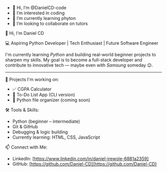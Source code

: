 - 👋 Hi, I’m @DanielCD-code
- 👀 I’m interested in coding 
- 🌱 I’m currently learning phyton 
- 💞️ I’m looking to collaborate on tutors



👋 Hi, I'm Daniel CD

💻 Aspiring Python Developer | Tech Enthusiast | Future Software Engineer

I'm currently learning *Python* and building real-world beginner projects to sharpen my skills. My goal is to become a full-stack developer and contribute to innovative tech — maybe even with *Samsung* someday 😉.

---

🚀 Projects I'm working on:
- ✅ CGPA Calculator
- 📝 To-Do List App (CLI version)
- 📁 Python file organizer (coming soon)

🛠️ Tools & Skills:
- Python (beginner – intermediate)
- Git & GitHub
- Debugging & logic building
- Currently learning: HTML, CSS, JavaScript


📫 Connect with Me:
-  LinkedIn: [https://www.linkedin.com/in/daniel-irewole-6881a2359]
-  GitHub: [https://github.com/Daniel-CD](https://github.com/Daniel-CD)
